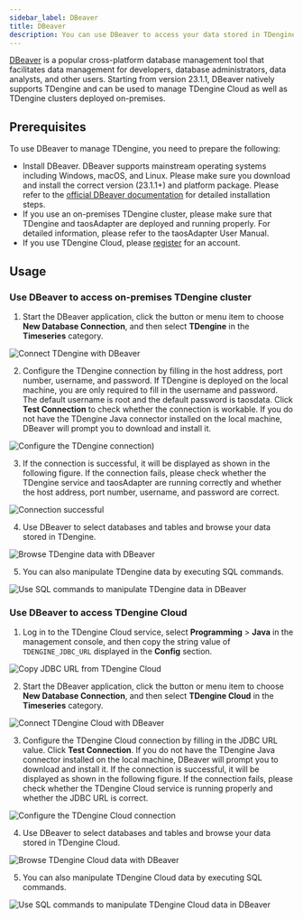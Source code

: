 ```yaml
---
sidebar_label: DBeaver
title: DBeaver
description: You can use DBeaver to access your data stored in TDengine and TDengine Cloud.
---
```


[DBeaver](https://dbeaver.io/) is a popular cross-platform database management tool that facilitates data management for developers, database administrators, data analysts, and other users. Starting from version 23.1.1, DBeaver natively supports TDengine and can be used to manage TDengine Cloud as well as TDengine clusters deployed on-premises.

## Prerequisites

To use DBeaver to manage TDengine, you need to prepare the following:

- Install DBeaver. DBeaver supports mainstream operating systems including Windows, macOS, and Linux. Please make sure you download and install the correct version (23.1.1+) and platform package. Please refer to the [official DBeaver documentation](https://github.com/dbeaver/dbeaver/wiki/Installation) for detailed installation steps.
- If you use an on-premises TDengine cluster, please make sure that TDengine and taosAdapter are deployed and running properly. For detailed information, please refer to the taosAdapter User Manual.
- If you use TDengine Cloud, please [register](https://cloud.tdengine.com/) for an account.

## Usage

### Use DBeaver to access on-premises TDengine cluster

1. Start the DBeaver application, click the button or menu item to choose **New Database Connection**, and then select **TDengine** in the **Timeseries** category.

![Connect TDengine with DBeaver](./dbeaver/dbeaver-connect-tdengine-en.webp)

2. Configure the TDengine connection by filling in the host address, port number, username, and password. If TDengine is deployed on the local machine, you are only required to fill in the username and password. The default username is root and the default password is taosdata. Click **Test Connection** to check whether the connection is workable. If you do not have the TDengine Java connector installed on the local machine, DBeaver will prompt you to download and install it.

![Configure the TDengine connection](./dbeaver/dbeaver-config-tdengine-en.webp))

3. If the connection is successful, it will be displayed as shown in the following figure. If the connection fails, please check whether the TDengine service and taosAdapter are running correctly and whether the host address, port number, username, and password are correct.

![Connection successful](./dbeaver/dbeaver-connect-tdengine-test-en.webp)

4. Use DBeaver to select databases and tables and browse your data stored in TDengine.

![Browse TDengine data with DBeaver](./dbeaver/dbeaver-browse-data-en.webp)

5. You can also manipulate TDengine data by executing SQL commands.

![Use SQL commands to manipulate TDengine data in DBeaver](./dbeaver/dbeaver-sql-execution-en.webp)

### Use DBeaver to access TDengine Cloud

1. Log in to the TDengine Cloud service, select **Programming** > **Java** in the management console, and then copy the string value of `TDENGINE_JDBC_URL` displayed in the **Config** section.

![Copy JDBC URL from TDengine Cloud](./dbeaver/tdengine-cloud-jdbc-dsn-en.webp)

2. Start the DBeaver application, click the button or menu item to choose **New Database Connection**, and then select **TDengine Cloud** in the **Timeseries** category.

![Connect TDengine Cloud with DBeaver](./dbeaver/dbeaver-connect-tdengine-cloud-en.webp)

3. Configure the TDengine Cloud connection by filling in the JDBC URL value. Click **Test Connection**. If you do not have the TDengine Java connector installed on the local machine, DBeaver will prompt you to download and install it. If the connection is successful, it will be displayed as shown in the following figure. If the connection fails, please check whether the TDengine Cloud service is running properly and whether the JDBC URL is correct.

![Configure the TDengine Cloud connection](./dbeaver/dbeaver-connect-tdengine-cloud-test-en.webp)

4. Use DBeaver to select databases and tables and browse your data stored in TDengine Cloud.

![Browse TDengine Cloud data with DBeaver](./dbeaver/dbeaver-browse-data-cloud-en.webp)

5. You can also manipulate TDengine Cloud data by executing SQL commands.

![Use SQL commands to manipulate TDengine Cloud data in DBeaver](./dbeaver/dbeaver-sql-execution-cloud-en.webp)
